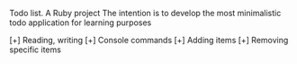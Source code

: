 Todo list. A Ruby project
The intention is to develop the most minimalistic
todo application for learning purposes

[+] Reading, writing
[+] Console commands
[+] Adding items
[+] Removing specific items